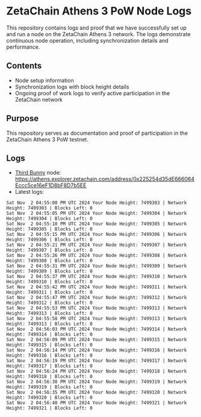 # ZetaChain Athens 3 PoW Node Logs
This repository contains logs and proof that we have successfully set up and run a node on the ZetaChain Athens 3 network. The logs demonstrate continuous node operation, including synchronization details and performance.

## Contents
- Node setup information
- Synchronization logs with block height details
- Ongoing proof of work logs to verify active participation in the ZetaChain network

## Purpose
This repository serves as documentation and proof of participation in the ZetaChain Athens 3 PoW testnet.

## Logs

- [Third Bunny](https://thirdbunny.xyz/) node: https://athens.explorer.zetachain.com/address/0x225254d35dE666064Eccc5ce16eF1D8bF8D7b5EE
- Latest logs:
```
Sat Nov  2 04:55:00 PM UTC 2024 Your Node Height: 7499303 | Network Height: 7499303 | Blocks Left: 0
Sat Nov  2 04:55:05 PM UTC 2024 Your Node Height: 7499304 | Network Height: 7499304 | Blocks Left: 0
Sat Nov  2 04:55:10 PM UTC 2024 Your Node Height: 7499305 | Network Height: 7499305 | Blocks Left: 0
Sat Nov  2 04:55:15 PM UTC 2024 Your Node Height: 7499306 | Network Height: 7499306 | Blocks Left: 0
Sat Nov  2 04:55:21 PM UTC 2024 Your Node Height: 7499307 | Network Height: 7499307 | Blocks Left: 0
Sat Nov  2 04:55:26 PM UTC 2024 Your Node Height: 7499308 | Network Height: 7499308 | Blocks Left: 0
Sat Nov  2 04:55:31 PM UTC 2024 Your Node Height: 7499309 | Network Height: 7499309 | Blocks Left: 0
Sat Nov  2 04:55:37 PM UTC 2024 Your Node Height: 7499310 | Network Height: 7499310 | Blocks Left: 0
Sat Nov  2 04:55:42 PM UTC 2024 Your Node Height: 7499311 | Network Height: 7499311 | Blocks Left: 0
Sat Nov  2 04:55:47 PM UTC 2024 Your Node Height: 7499312 | Network Height: 7499312 | Blocks Left: 0
Sat Nov  2 04:55:53 PM UTC 2024 Your Node Height: 7499313 | Network Height: 7499313 | Blocks Left: 0
Sat Nov  2 04:55:58 PM UTC 2024 Your Node Height: 7499313 | Network Height: 7499313 | Blocks Left: 0
Sat Nov  2 04:56:03 PM UTC 2024 Your Node Height: 7499314 | Network Height: 7499314 | Blocks Left: 0
Sat Nov  2 04:56:09 PM UTC 2024 Your Node Height: 7499315 | Network Height: 7499315 | Blocks Left: 0
Sat Nov  2 04:56:14 PM UTC 2024 Your Node Height: 7499316 | Network Height: 7499316 | Blocks Left: 0
Sat Nov  2 04:56:19 PM UTC 2024 Your Node Height: 7499317 | Network Height: 7499317 | Blocks Left: 0
Sat Nov  2 04:56:24 PM UTC 2024 Your Node Height: 7499318 | Network Height: 7499318 | Blocks Left: 0
Sat Nov  2 04:56:30 PM UTC 2024 Your Node Height: 7499319 | Network Height: 7499319 | Blocks Left: 0
Sat Nov  2 04:56:35 PM UTC 2024 Your Node Height: 7499320 | Network Height: 7499320 | Blocks Left: 0
Sat Nov  2 04:56:40 PM UTC 2024 Your Node Height: 7499321 | Network Height: 7499321 | Blocks Left: 0
```
